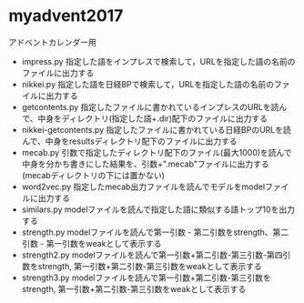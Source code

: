 # myadvent2017
アドベントカレンダー用

- impress.py 指定した語をインプレスで検索して，URLを指定した語の名前のファイルに出力する
- nikkei.py 指定した語を日経BPで検索して，URLを指定した語の名前のファイルに出力する
- getcontents.py 指定したファイルに書かれているインプレスのURLを読んで、中身をディレクトリ(指定した語+.dir)配下のファイルに出力する
- nikkei-getcontents.py 指定したファイルに書かれている日経BPのURLを読んで、中身をresultsディレクトリ配下のファイルに出力する
- mecab.py 引数で指定したディレクトリ配下のファイル(最大1000)を読んで中身を分かち書きにした結果を、引数+".mecab"ファイルに出力する(mecabディレクトリの下には置かない)
- word2vec.py 指定したmecab出力ファイルを読んでモデルをmodelファイルに出力する
- similars.py modelファイルを読んで指定した語に類似する語トップ10を出力する
- strength.py modelファイルを読んで第一引数 - 第二引数をstrength、第二引数 - 第一引数をweakとして表示する
- strength2.py modelファイルを読んで第一引数+第二引数-第三引数-第四引数をstrength, 第一引数+第二引数-第三引数をweakとして表示する
- strength3.py modelファイルを読んで第一引数+第二引数-第三引数をstrength, 第一引数+第二引数-第三引数をweakとして表示する
